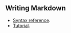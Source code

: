 ## Writing Markdown

- [Syntax reference](https://www.markdownguide.org/basic-syntax).
- [Tutorial](https://www.markdowntutorial.com).
